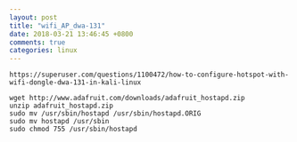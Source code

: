 ```yaml
---
layout: post
title: "wifi_AP_dwa-131"
date: 2018-03-21 13:46:45 +0800
comments: true
categories: linux
---
```

`https://superuser.com/questions/1100472/how-to-configure-hotspot-with-wifi-dongle-dwa-131-in-kali-linux`

``` 
wget http://www.adafruit.com/downloads/adafruit_hostapd.zip
unzip adafruit_hostapd.zip
sudo mv /usr/sbin/hostapd /usr/sbin/hostapd.ORIG
sudo mv hostapd /usr/sbin
sudo chmod 755 /usr/sbin/hostapd
```
